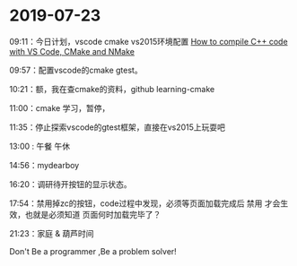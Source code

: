 # 2019-07-23

09:11：今日计划，vscode cmake vs2015环境配置 [How to compile C++ code with VS Code, CMake and NMake](https://app.yinxiang.com/shard/s66/nl/14816126/8c2150c7-3c34-4610-89dd-c5bbf4ad75e2)

09:57：配置vscode的cmake gtest。

10:21：额，我在查cmake的资料，github learning-cmake

11:00：cmake 学习，暂停，

11:35：停止探索vscode的gtest框架，直接在vs2015上玩耍吧

13:00 : 午餐 午休

14:56：mydearboy

16:20：调研待开按钮的显示状态。

17:54：禁用掉zc的按钮，code过程中发现，必须等页面加载完成后 禁用 才会生效，也就是必须知道 页面何时加载完毕了？ 

21:23：家庭 & 葫芦时间

Don't Be a programmer ,Be a problem solver!

